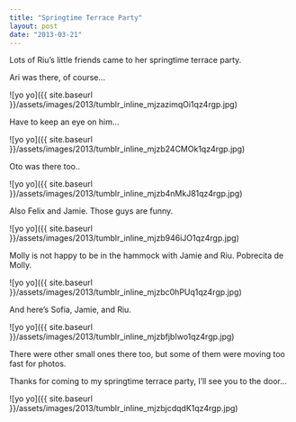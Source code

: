```yaml
---
title: "Springtime Terrace Party"
layout: post
date: "2013-03-21"
---
```


Lots of Riu’s little friends came to her springtime terrace party.

Ari was there, of course…

![yo yo]({{ site.baseurl }}/assets/images/2013/tumblr_inline_mjzazimqOi1qz4rgp.jpg)

Have to keep an eye on him…

![yo yo]({{ site.baseurl }}/assets/images/2013/tumblr_inline_mjzb24CMOk1qz4rgp.jpg)

Oto was there too..

![yo yo]({{ site.baseurl }}/assets/images/2013/tumblr_inline_mjzb4nMkJ81qz4rgp.jpg)

Also Felix and Jamie. Those guys are funny.

![yo yo]({{ site.baseurl }}/assets/images/2013/tumblr_inline_mjzb946iJO1qz4rgp.jpg)

Molly is not happy to be in the hammock with Jamie and Riu. Pobrecita de Molly.

![yo yo]({{ site.baseurl }}/assets/images/2013/tumblr_inline_mjzbc0hPUq1qz4rgp.jpg)

And here’s Sofia, Jamie, and Riu.

![yo yo]({{ site.baseurl }}/assets/images/2013/tumblr_inline_mjzbfjbIwo1qz4rgp.jpg)

There were other small ones there too, but some of them were moving too fast for photos.

Thanks for coming to my springtime terrace party, I’ll see you to the door…

![yo yo]({{ site.baseurl }}/assets/images/2013/tumblr_inline_mjzbjcdqdK1qz4rgp.jpg)
